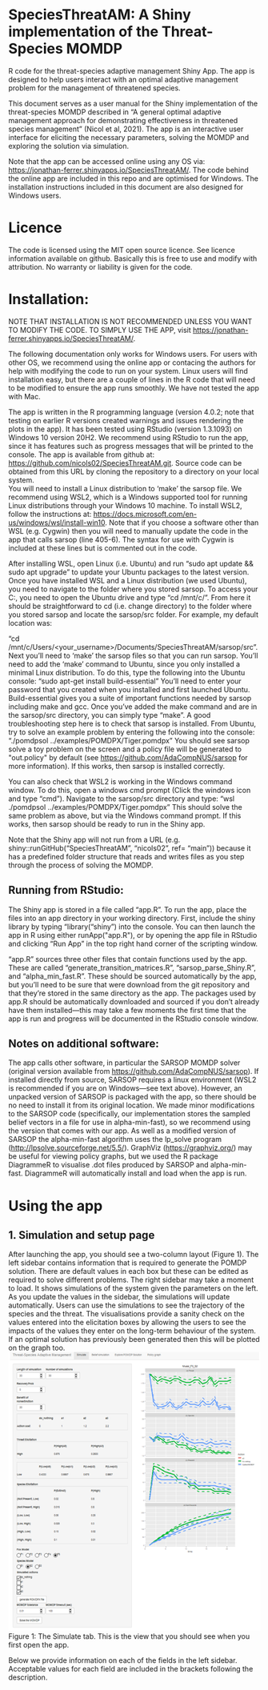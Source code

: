 # SpeciesThreatAM: A Shiny implementation of the Threat-Species MOMDP
R code for the threat-species adaptive management Shiny App. The app is designed to help users interact with an optimal adaptive management problem for the management of threatened species. 

This document serves as a user manual for the Shiny implementation of the threat-species MOMDP described in “A general optimal adaptive management approach for demonstrating effectiveness in threatened species management” (Nicol et al, 2021). The app is an interactive user interface for eliciting the necessary parameters, solving the MOMDP and exploring the solution via simulation.

Note that the app can be accessed online using any OS via: https://jonathan-ferrer.shinyapps.io/SpeciesThreatAM/. The code behind the online app are included in this repo and are optimised for Windows.
The installation instructions included in this document are also designed for Windows users.

# Licence
The code is licensed using the MIT open source licence. See licence information available on github. Basically this is free to use and modify with attribution. No warranty or liability is given for the code.

# Installation:
NOTE THAT INSTALLATION IS NOT RECOMMENDED UNLESS YOU WANT TO MODIFY THE CODE. TO SIMPLY USE THE APP, visit https://jonathan-ferrer.shinyapps.io/SpeciesThreatAM/.

The following documentation only works for Windows users. For users with other OS, we recommend using the online app or contacing the authors for help with modifying the code to run on your system. Linux users will find installation easy, but there are a couple of lines 
in the R code that will need to be modified to ensure the app runs smoothly. We have not tested the app with Mac.

The app is written in the R programming language (version 4.0.2; note that testing on earlier R versions created warnings and issues rendering the plots in the app). It has been tested using RStudio (version 1.3.1093) on Windows 10 version 20H2. We recommend using RStudio to run the app, since it has features such as progress messages that will be printed to the console. 
The app is available from github at: https://github.com/nicols02/SpeciesThreatAM.git. Source code can be obtained from this URL by cloning the repository to a directory on your local system.  
You will need to install a Linux distribution to ‘make’ the sarsop file. We recommend using WSL2, which is a Windows supported tool for running Linux distributions through your Windows 10 machine. To install WSL2, follow the instructions at: 
https://docs.microsoft.com/en-us/windows/wsl/install-win10. 
Note that if you choose a software other than WSL (e.g. Cygwin) then you will need to manually update the code in the app that calls sarsop (line 405-6). The syntax for use with Cygwin is included at these lines but is commented out in the code.

After installing WSL, open Linux (i.e. Ubuntu) and run “sudo apt update && sudo apt upgrade” to update your Ubuntu packages to the latest version.
Once you have installed WSL and a Linux distribution (we used Ubuntu), you need to navigate to the folder where you stored sarsop. To access your C:, you need to open the Ubuntu drive and type “cd /mnt/c/”. From here it should be straightforward to cd (i.e. change directory) to the folder where you stored sarsop and locate the sarsop/src folder. For example, my default location was: 

“cd /mnt/c/Users/<your_username>/Documents/SpeciesThreatAM/sarsop/src”.
Next you’ll need to ‘make’ the sarsop files so that you can run sarsop. You’ll need to add the ‘make’ command to Ubuntu, since you only installed a minimal Linux distribution. To do this, type the following into the Ubuntu console:
“sudo apt-get install build-essential” 
You’ll need to enter your password that you created when you installed and first launched Ubuntu. Build-essential gives you a suite of important functions needed by sarsop including make and gcc.
Once you’ve added the make command and are in the sarsop/src directory, you can simply type “make”.
A good troubleshooting step here is to check that sarsop is installed. From Ubuntu, try to solve an example problem by entering the following into the console:
“./pomdpsol ../examples/POMDPX/Tiger.pomdpx”
You should see sarsop solve a toy problem on the screen and a policy file will be generated to "out.policy" by default (see https://github.com/AdaCompNUS/sarsop  for more information).
If this works, then sarsop is installed correctly. 

You can also check that WSL2 is working in the Windows command window. To do this, open a windows cmd prompt (Click the windows icon and type “cmd”). Navigate to the sarsop/src directory and type:
“wsl ./pomdpsol ../examples/POMDPX/Tiger.pomdpx”
This should solve the same problem as above, but via the Windows command prompt. If this works, then sarsop should be ready to run in the Shiny app.

Note that the Shiny app will not run from a URL (e.g. shiny::runGitHub(“SpeciesThreatAM”, “nicols02”, ref= “main”)) because it has a predefined folder structure that reads and writes files as you step through the process of solving the MOMDP.
## Running from RStudio:
The Shiny app is stored in a file called “app.R”. To run the app, place the files into an app directory in your working directory. First, include the shiny library by typing “library(“shiny”) into the console. You can then launch the app in R using either runApp("app.R"), or by opening the app file in RStudio and clicking “Run App” in the top right hand corner of the scripting window.

“app.R” sources three other files that contain functions used by the app. These are called “generate_transition_matrices.R”, “sarsop_parse_Shiny.R”, and “alpha_min_fast.R”. These should be sourced automatically by the app, but you’ll need to be sure that were download from the git repository and that they’re stored in the same directory as the app. The packages used by app.R should be automatically downloaded and sourced if you don’t already have them installed—this may take a few moments the first time that the app is run and progress will be documented in the RStudio console window.

## Notes on additional software:
The app calls other software, in particular the SARSOP MOMDP solver (original version available from https://github.com/AdaCompNUS/sarsop). If installed directly from source, SARSOP requires a linux environment (WSL2 is recommended if you are on Windows—see text above). However, an unpacked version of SARSOP is packaged with the app, so there should be no need to install it from its original location. We made minor modifications to the SARSOP code (specifically, our implementation stores the sampled belief vectors in a file for use in alpha-min-fast), so we recommend using the version that comes with our app.
As well as a modified version of SARSOP the alpha-min-fast algorithm uses the lp_solve program (http://lpsolve.sourceforge.net/5.5/). GraphViz (https://graphviz.org/) may be useful for viewing policy graphs, but we used the R package DiagrammeR to visualise .dot files produced by SARSOP and alpha-min-fast. DiagrammeR will automatically install and load when the app is run.

# Using the app

##  1.	Simulation and setup page
After launching the app, you should see a two-column layout (Figure 1). The left sidebar contains information that is required to generate the POMDP solution. There are default values in each box but these can be edited as required to solve different problems. The right sidebar may take a moment to load. It shows simulations of the system given the parameters on the left. As you update the values in the sidebar, the simulations will update automatically. Users can use the simulations to see the trajectory of the species and the threat. The visualisations provide a sanity check on the values entered into the elicitation boxes by allowing the users to see the impacts of the values they enter on the long-term behaviour of the system. If an optimal solution has previously been generated then this will be plotted on the graph too.
 ![Figure 1](/readme_images/Picture1.png)
Figure 1: The Simulate tab. This is the view that you should see when you first open the app.

Below we provide information on each of the fields in the left sidebar. Acceptable values for each field are included in the brackets following the description.
